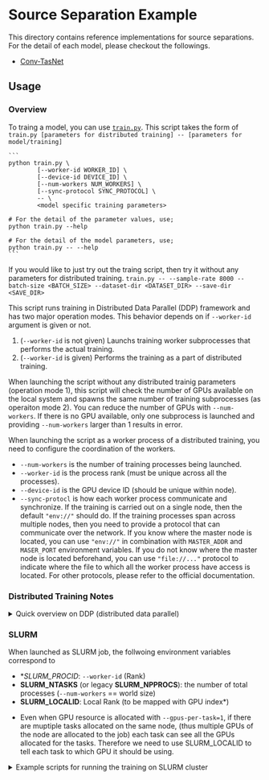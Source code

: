 # Source Separation Example

This directory contains reference implementations for source separations. For the detail of each model, please checkout the followings.

- [Conv-TasNet](./conv_tasnet/README.md)

## Usage

### Overview

To traing a model, you can use [`train.py`](./train.py). This script takes the form of
`train.py [parameters for distributed training] -- [parameters for model/training]`

    ```
    python train.py \
            [--worker-id WORKER_ID] \
            [--device-id DEVICE_ID] \
            [--num-workers NUM_WORKERS] \
            [--sync-protocol SYNC_PROTOCOL] \
            -- \
            <model specific training parameters>

    # For the detail of the parameter values, use;
    python train.py --help

    # For the detail of the model parameters, use;
    python train.py -- --help
    ```

If you would like to just try out the traing script, then try it without any parameters
for distributed training. `train.py -- --sample-rate 8000 --batch-size <BATCH_SIZE> --dataset-dir <DATASET_DIR> --save-dir <SAVE_DIR>`

This script runs training in Distributed Data Parallel (DDP) framework and has two major
operation modes. This behavior depends on if `--worker-id` argument is given or not.

1. (`--worker-id` is not given) Launchs training worker subprocesses that performs the actual training.
2. (`--worker-id` is given) Performs the training as a part of distributed training.

When launching the script without any distributed trainig parameters (operation mode 1),
this script will check the number of GPUs available on the local system and spawns the same
number of training subprocesses (as operaiton mode 2). You can reduce the number of GPUs with
`--num-workers`. If there is no GPU available, only one subprocess is launched and providing
`--num-workers` larger than 1 results in error.

When launching the script as a worker process of a distributed training, you need to configure
the coordination of the workers.

- `--num-workers` is the number of training processes being launched.
- `--worker-id` is the process rank (must be unique across all the processes).
- `--device-id` is the GPU device ID (should be unique within node).
- `--sync-protocl` is how each worker process communicate and synchronize.
  If the training is carried out on a single node, then the default `"env://"` should do.
  If the training processes span across multiple nodes, then you need to provide a protocol that
  can communicate over the network. If you know where the master node is located, you can use
  `"env://"` in combination with `MASTER_ADDR` and `MASER_PORT` environment variables. If you do
  not know where the master node is located beforehand, you can use `"file://..."` protocol to
  indicate where the file to which all the worker process have access is located. For other
  protocols, please refer to the official documentation.

### Distributed Training Notes

<details><summary>Quick overview on DDP (distributed data parallel)</summary>

DDP is single-program multiple-data training paradigm.
With DDP, the model is replicated on every process,
and every model replica will be fed with a different set of input data samples.

- **Process**: Worker process (as in Linux process). There are `P` processes per a Node.
- **Node**: A machine. There are `N` machines, each of which holds `P` processes.
- **World**: network of nodes, composed of `N` nodes and `N * P` processes.
- **Rank**: Grobal process ID (unique across nodes) `[0, N * P)`
- **Local Rank**: Local process ID (unique only within a node) `[0, P)`

```
          Node 0                    Node 1                          Node N-1
┌────────────────────────┐┌─────────────────────────┐     ┌───────────────────────────┐
│╔══════════╗ ┌─────────┐││┌───────────┐ ┌─────────┐│     │┌─────────────┐ ┌─────────┐│
│║ Process  ╟─┤ GPU: 0  ││││ Process   ├─┤ GPU: 0  ││     ││ Process     ├─┤ GPU: 0  ││
│║ Rank: 0  ║ └─────────┘│││ Rank:P    │ └─────────┘│     ││ Rank:NP-P   │ └─────────┘│
│╚══════════╝            ││└───────────┘            │     │└─────────────┘            │
│┌──────────┐ ┌─────────┐││┌───────────┐ ┌─────────┐│     │┌─────────────┐ ┌─────────┐│
││ Process  ├─┤ GPU: 1  ││││ Process   ├─┤ GPU: 1  ││     ││ Process     ├─┤ GPU: 1  ││
││ Rank: 1  │ └─────────┘│││ Rank:P+1  │ └─────────┘│     ││ Rank:NP-P+1 │ └─────────┘│
│└──────────┘            ││└───────────┘            │ ... │└─────────────┘            │
│                        ││                         │     │                           │
│ ...                    ││ ...                     │     │ ...                       │
│                        ││                         │     │                           │
│┌──────────┐ ┌─────────┐││┌───────────┐ ┌─────────┐│     │┌─────────────┐ ┌─────────┐│
││ Process  ├─┤ GPU:P-1 ││││ Process   ├─┤ GPU:P-1 ││     ││ Process     ├─┤ GPU:P-1 ││
││ Rank:P-1 │ └─────────┘│││ Rank:2P-1 │ └─────────┘│     ││ Rank:NP-1   │ └─────────┘│
│└──────────┘            ││└───────────┘            │     │└─────────────┘            │
└────────────────────────┘└─────────────────────────┘     └───────────────────────────┘
```

</details>

### SLURM

When launched as SLURM job, the follwoing environment variables correspond to

- **SLURM_PROCID*: `--worker-id` (Rank)
- **SLURM_NTASKS** (or legacy **SLURM_NPPROCS**): the number of total processes (`--num-workers` == world size)
- **SLURM_LOCALID**: Local Rank (to be mapped with GPU index*)

* Even when GPU resource is allocated with `--gpus-per-task=1`, if there are muptiple
tasks allocated on the same node, (thus multiple GPUs of the node are allocated to the job)
each task can see all the GPUs allocated for the tasks. Therefore we need to use
SLURM_LOCALID to tell each task to which GPU it should be using.

<details><summary>Example scripts for running the training on SLURM cluster</summary>

- **launch_job.sh**

```bash
#!/bin/bash

#SBATCH --job-name=source_separation

#SBATCH --output=/checkpoint/%u/jobs/%x/%j.out

#SBATCH --error=/checkpoint/%u/jobs/%x/%j.err

#SBATCH --nodes=1

#SBATCH --ntasks-per-node=8

#SBATCH --cpus-per-task=8

#SBATCH --mem-per-cpu=16G

#SBATCH --gpus-per-task=1

#srun env
srun wrapper.sh $@
```

- **wrapper.sh**

```bash
#!/bin/bash
num_speakers=2
this_dir="$( cd "$( dirname "${BASH_SOURCE[0]}" )" >/dev/null 2>&1 && pwd )"
save_dir="/checkpoint/${USER}/jobs/${SLURM_JOB_NAME}/${SLURM_JOB_ID}"
dataset_dir="/dataset/wsj0-mix/${num_speakers}speakers/wav8k/min"

if [ "${SLURM_JOB_NUM_NODES}" -gt 1 ]; then
    protocol="file:///checkpoint/${USER}/jobs/source_separation/${SLURM_JOB_ID}/sync"
else
    protocol="env://"
fi

mkdir -p "${save_dir}"

python -u \
  "${this_dir}/train.py" \
  --worker-id "${SLURM_PROCID}" \
  --num-workers "${SLURM_NTASKS}" \
  --device-id "${SLURM_LOCALID}" \
  --sync-protocol "${protocol}" \
  -- \
  --num-speakers "${num_speakers}" \
  --sample-rate 8000 \
  --dataset-dir "${dataset_dir}" \
  --save-dir "${save_dir}" \
  --batch-size $((16 / SLURM_NTASKS))
```

</details>

